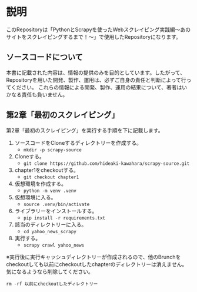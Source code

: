# 説明

このRepositoryは「PythonとScrapyを使ったWebスクレイピング実践編〜あのサイトをスクレイピングするまで！〜」で使用したRepositoryになります。


##  ソースコードについて
本書に記載された内容は、情報の提供のみを目的としています。したがって、Repositoryを用いた開発、製作、運用は、必ずご自身の責任と判断によって行ってください。
これらの情報による開発、製作、運用の結果について、著者はいかなる責任も負いません。


## 第2章「最初のスクレイピング」
第2章「最初のスクレイピング」を実行する手順を下に記載します。

 1. ソースコードをCloneするディレクトリーを作成する。
    * `mkdir -p scrapy-source`
 2. Cloneする。
    * `git clone https://github.com/hideaki-kawahara/scrapy-source.git`
 3. chapter1をcheckoutする。
    * `git checkout chapter1`
 4. 仮想環境を作成する。
    * `python -m venv .venv`
 5. 仮想環境に入る。
    * `source .venv/bin/activate`
 6. ライブラリーをインストールする。
    * `pip install -r requirements.txt`
 7. 該当のディレクトリーに入る。
    * `cd yahoo_news_scrapy`
 8. 実行する。
    * `scrapy crawl yahoo_news`

※実行後に実行キャッシュディレクトリーが作成されるので、他のBrunchをcheckoutしても以前にcheckoutしたchapterのディレクトリーは消えません。気になるようなら削除してください。
```
rm -rf 以前にcheckoutしたディレクトリー
```
